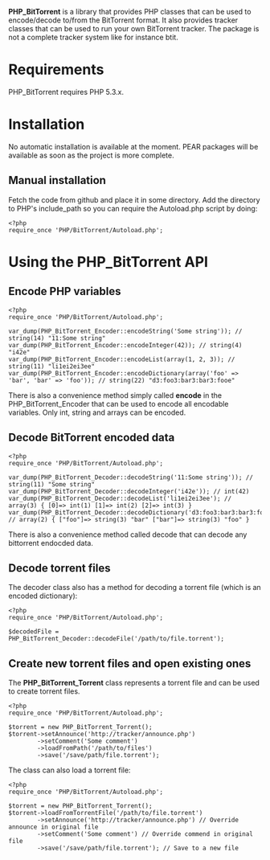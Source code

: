 **PHP_BitTorrent** is a library that provides PHP classes that can be used to encode/decode to/from the BitTorrent format. It also provides tracker classes that can be used to run your own BitTorrent tracker. The package is not a complete tracker system like for instance btit.

Requirements
============
PHP_BitTorrent requires PHP 5.3.x. 

Installation
============
No automatic installation is available at the moment. PEAR packages will be available as soon as the project is more complete.

Manual installation
-------------------
Fetch the code from github and place it in some directory. Add the directory to PHP's include_path so you can require the Autoload.php script by doing:

    <?php
    require_once 'PHP/BitTorrent/Autoload.php';

Using the PHP_BitTorrent API
============================
Encode PHP variables
--------------------

    <?php
    require_once 'PHP/BitTorrent/Autoload.php';
    
    var_dump(PHP_BitTorrent_Encoder::encodeString('Some string')); // string(14) "11:Some string" 
    var_dump(PHP_BitTorrent_Encoder::encodeInteger(42)); // string(4) "i42e"
    var_dump(PHP_BitTorrent_Encoder::encodeList(array(1, 2, 3)); // string(11) "li1ei2ei3ee" 
    var_dump(PHP_BitTorrent_Encoder::encodeDictionary(array('foo' => 'bar', 'bar' => 'foo')); // string(22) "d3:foo3:bar3:bar3:fooe"
    
There is also a convenience method simply called **encode** in the PHP_BitTorrent_Encoder that can be used to encode all encodable variables. Only int, string and arrays can be encoded.
    
Decode BitTorrent encoded data
------------------------------

    <?php
    require_once 'PHP/BitTorrent/Autoload.php';
    
    var_dump(PHP_BitTorrent_Decoder::decodeString('11:Some string')); // string(11) "Some string"  
    var_dump(PHP_BitTorrent_Decoder::decodeInteger('i42e')); // int(42)
    var_dump(PHP_BitTorrent_Decoder::decodeList('li1ei2ei3ee'); // array(3) { [0]=> int(1) [1]=> int(2) [2]=> int(3) }
    var_dump(PHP_BitTorrent_Decoder::decodeDictionary('d3:foo3:bar3:bar3:fooe'); // array(2) { ["foo"]=> string(3) "bar" ["bar"]=> string(3) "foo" }

There is also a convenience method called decode that can decode any bittorrent endocded data.

Decode torrent files
--------------------
The decoder class also has a method for decoding a torrent file (which is an encoded dictionary):

    <?php
    require_once 'PHP/BitTorrent/Autoload.php';
    
    $decodedFile = PHP_BitTorrent_Decoder::decodeFile('/path/to/file.torrent');
    
Create new torrent files and open existing ones
-----------------------------------------------
The **PHP_BitTorrent_Torrent** class represents a torrent file and can be used to create torrent files.

    <?php
    require_once 'PHP/BitTorrent/Autoload.php';
    
    $torrent = new PHP_BitTorrent_Torrent();
    $torrent->setAnnounce('http://tracker/announce.php')
            ->setComment('Some comment')
            ->loadFromPath('/path/to/files')
            ->save('/save/path/file.torrent');
            
The class can also load a torrent file:

    <?php
    require_once 'PHP/BitTorrent/Autoload.php';
    
    $torrent = new PHP_BitTorrent_Torrent();
    $torrent->loadFromTorrentFile('/path/to/file.torrent')
            ->setAnnounce('http://tracker/announce.php') // Override announce in original file
            ->setComment('Some comment') // Override commend in original file
            ->save('/save/path/file.torrent'); // Save to a new file